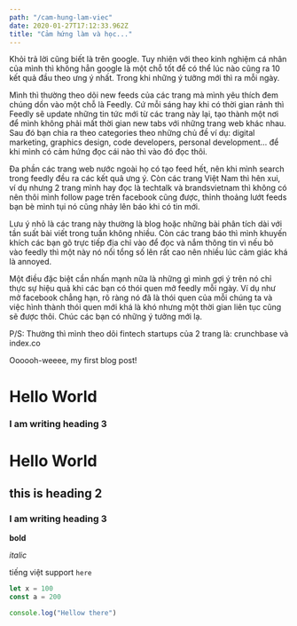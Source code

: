 ```yaml
---
path: "/cam-hung-lam-viec"
date: 2020-01-27T17:12:33.962Z
title: "Cảm hứng làm và học..."
---
```


Khỏi trả lời cũng biết là trên google. Tuy nhiên với theo kinh nghiệm cá nhân của mình thì không
hẳn google là một chỗ tốt để có thể lúc nào cũng ra 10 kết quả đầu theo ưng ý
nhất. Trong khi những ý tưởng mới thì ra mỗi ngày.

Mình thì thường theo dõi new feeds của các trang mà mình yêu thích đem chúng dồn vào một chỗ là Feedly. Cứ mỗi sáng hay khi có thời gian rảnh thì Feedly sẽ update những tin tức mới từ các trang này lại, tạo thành một nơi để mình không phải mất thời gian new tabs với những trang web khác nhau. Sau đó bạn chia ra theo categories theo những chủ đề ví dụ: digital marketing, graphics design, code developers, personal development… để khi mình có cảm hứng đọc cái nào thì vào đó đọc thôi.

Đa phần các trang web nước ngoài họ có tạo feed hết, nên khi mình search trong
feedly đều ra các kết quả ưng ý. Còn các trang Việt Nam thì hên xui, ví dụ
nhưng 2 trang mình hay đọc là techtalk và brandsvietnam thì không có nên thôi
mình follow page trên facebook cũng được, thỉnh thoảng lướt feeds bạn bè mình
tụi nó cũng nhảy lên báo khi có tin mới.

Lưu ý nhỏ là các trang này thường là blog hoặc những bài phân tích dài với tần suất bài viết
trong tuần không nhiều. Còn các trang báo thì mình khuyến khích các bạn gõ trực
tiếp địa chỉ vào để đọc và nắm thông tin vì nếu bỏ vào feedly thì một này nó
nổi tổng số lên rất cao nên nhiều lúc cảm giác khá là annoyed.

Một điều đặc biệt cần nhấn mạnh nữa là những gì mình gợi ý trên nó chỉ thực sự hiệu quả khi các
bạn có thói quen mở feedly mỗi ngày. Ví dụ như mở facebook chẳng hạn, rõ ràng
nó đã là thói quen của mỗi chúng ta và việc hình thành thói quen mới khá là khó
nhưng một thời gian liên tục cũng sẽ được thôi. Chúc các bạn có những ý tưởng
mới lạ.

P/S: Thường thì mình theo dõi fintech startups của 2 trang là: crunchbase và index.co

Oooooh-weeee, my first blog post!

# Hello World

### I am writing heading 3

# Hello World

## this is heading 2

### I am writing heading 3

**bold**

_italic_

tiếng việt support `here`

```javascript
let x = 100
const a = 200

console.log("Hellow there")
```
